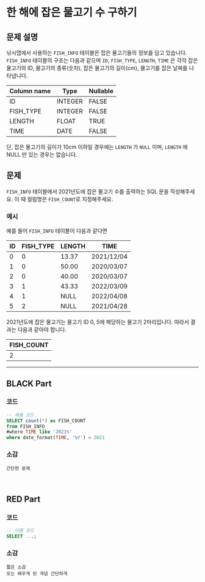 # 한 해에 잡은 물고기 수 구하기

## 문제 설명

낚시앱에서 사용하는 `FISH_INFO` 테이블은 잡은 물고기들의 정보를 담고 있습니다. `FISH_INFO` 테이블의 구조는 다음과 같으며 `ID`, `FISH_TYPE`, `LENGTH`, `TIME` 은 각각 잡은 물고기의 ID, 물고기의 종류(숫자), 잡은 물고기의 길이(cm), 물고기를 잡은 날짜를 나타냅니다.

| Column name | Type    | Nullable |
|-------------|---------|----------|
| ID          | INTEGER | FALSE    |
| FISH_TYPE   | INTEGER | FALSE    |
| LENGTH      | FLOAT   | TRUE     |
| TIME        | DATE    | FALSE    |

단, 잡은 물고기의 길이가 10cm 이하일 경우에는 `LENGTH` 가 `NULL` 이며, `LENGTH` 에 NULL 만 있는 경우는 없습니다.

## 문제

`FISH_INFO` 테이블에서 2021년도에 잡은 물고기 수를 출력하는 SQL 문을 작성해주세요. 이 때 컬럼명은 `FISH_COUNT`로 지정해주세요.

### 예시

예를 들어 `FISH_INFO` 테이블이 다음과 같다면

| ID  | FISH_TYPE | LENGTH | TIME       |
|-----|-----------|--------|------------|
| 0   | 0         | 13.37  | 2021/12/04 |
| 1   | 0         | 50.00  | 2020/03/07 |
| 2   | 0         | 40.00  | 2020/03/07 |
| 3   | 1         | 43.33  | 2022/03/09 |
| 4   | 1         | NULL   | 2022/04/08 |
| 5   | 2         | NULL   | 2021/04/28 |

2021년도에 잡은 물고기는 물고기 ID 0, 5에 해당하는 물고기 2마리입니다. 따라서 결과는 다음과 같아야 합니다.

| FISH_COUNT |
|------------|
| 2          |


---

## BLACK Part

### 코드
```sql
-- 재용 코드
SELECT count(*) as FISH_COUNT
from FISH_INFO
#where TIME like '2021%'
where date_format(TIME, '%Y') = 2021
```
### 소감
```plaintext
간단한 문제
```

<br/>


## RED Part

### 코드
```sql
-- 이열 코드
SELECT ...;
```
### 소감
```plaintext
짧은 소감
또는 배우게 된 개념 간단하게
```
